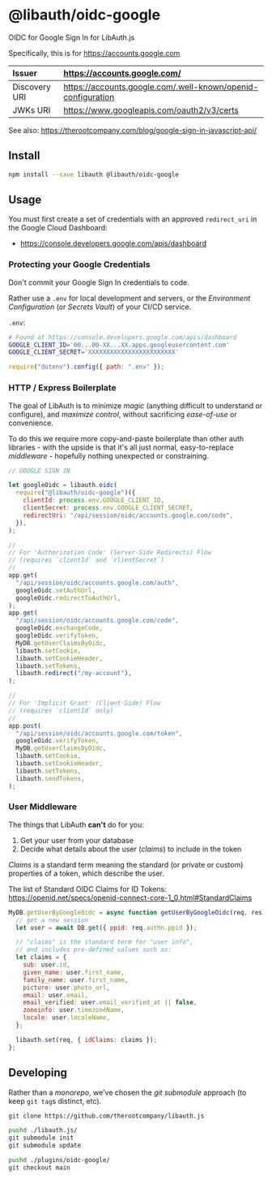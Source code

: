 # @libauth/oidc-google

OIDC for Google Sign In for LibAuth.js

Specifically, this is for <https://accounts.google.com>

| Issuer        | <https://accounts.google.com/>                                 |
| :------------ | :------------------------------------------------------------- |
| Discovery URI | <https://accounts.google.com/.well-known/openid-configuration> |
| JWKs URI      | <https://www.googleapis.com/oauth2/v3/certs>                   |

See also: <https://therootcompany.com/blog/google-sign-in-javascript-api/>

## Install

```bash
npm install --save libauth @libauth/oidc-google
```

## Usage

You must first create a set of credentials with an approved `redirect_uri` in
the Google Cloud Dashboard:

- <https://console.developers.google.com/apis/dashboard>

### Protecting your Google Credentials

Don't commit your Google Sign In credentials to code.

Rather use a `.env` for local development and servers, or the _Environment
Configuration_ (or _Secrets Vault_) of your CI/CD service.

`.env`:

```bash
# Found at https://console.developers.google.com/apis/dashboard
GOOGLE_CLIENT_ID='00...00-XX...XX.apps.googleusercontent.com'
GOOGLE_CLIENT_SECRET='XXXXXXXXXXXXXXXXXXXXXXXX'
```

```js
require("dotenv").config({ path: ".env" });
```

### HTTP / Express Boilerplate

The goal of LibAuth is to minimize _magic_ (anything difficult to understand or
configure), and _maximize control_, without sacrificing _ease-of-use_ or
convenience.

To do this we require more copy-and-paste boilerplate than other auth
libraries - with the upside is that it's all just normal, easy-to-replace
_middleware_ - hopefully nothing unexpected or constraining.

```js
// GOOGLE SIGN IN

let googleOidc = libauth.oidc(
  require("@libauth/oidc-google")({
    clientId: process.env.GOOGLE_CLIENT_ID,
    clientSecret: process.env.GOOGLE_CLIENT_SECRET,
    redirectUri: "/api/session/oidc/accounts.google.com/code",
  }),
);

//
// For 'Authorization Code' (Server-Side Redirects) Flow
// (requires `clientId` and `clientSecret`)
//
app.get(
  "/api/session/oidc/accounts.google.com/auth",
  googleOidc.setAuthUrl,
  googleOidc.redirectToAuthUrl,
);
app.get(
  "/api/session/oidc/accounts.google.com/code",
  googleOidc.exchangeCode,
  googleOidc.verifyToken,
  MyDB.getUserClaimsByOidc,
  libauth.setCookie,
  libauth.setCookieHeader,
  libauth.setTokens,
  libauth.redirect("/my-account"),
);

//
// For 'Implicit Grant' (Client-Side) Flow
// (requires `clientId` only)
//
app.post(
  "/api/session/oidc/accounts.google.com/token",
  googleOidc.verifyToken,
  MyDB.getUserClaimsByOidc,
  libauth.setCookie,
  libauth.setCookieHeader,
  libauth.setTokens,
  libauth.sendTokens,
);
```

### User Middleware

The things that LibAuth **can't** do for you:

1. Get your user from your database
2. Decide what details about the user (_claims_) to include in the token

_Claims_ is a standard term meaning the standard (or private or custom)
properties of a token, which describe the user.

The list of Standard OIDC Claims for ID Tokens:
<https://openid.net/specs/openid-connect-core-1_0.html#StandardClaims>

```js
MyDB.getUserByGoogleOidc = async function getUserByGoogleOidc(req, res, next) {
  // get a new session
  let user = await DB.get({ ppid: req.authn.ppid });

  // "claims" is the standard term for "user info",
  // and includes pre-defined values such as:
  let claims = {
    sub: user.id,
    given_name: user.first_name,
    family_name: user.first_name,
    picture: user.photo_url,
    email: user.email,
    email_verified: user.email_verified_at || false,
    zoneinfo: user.timezoneName,
    locale: user.localeName,
  };

  libauth.set(req, { idClaims: claims });
};
```

## Developing

Rather than a _monorepo_, we've chosen the _git submodule_ approach (to keep
`git tag`s distinct, etc).

```bash
git clone https://github.com/therootcompany/libauth.js
```

```bash
pushd ./libauth.js/
git submodule init
git submodule update
```

```bash
pushd ./plugins/oidc-google/
git checkout main
```
